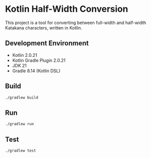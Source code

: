 # Kotlin Half-Width Conversion

This project is a tool for converting between full-width and half-width Katakana characters, written in Kotlin.

## Development Environment

- Kotlin 2.0.21
- Kotlin Gradle Plugin 2.0.21
- JDK 21
- Gradle 8.14 (Kotlin DSL)

## Build

```bash
./gradlew build
```

## Run

```bash
./gradlew run
```

## Test

```bash
./gradlew test
```
